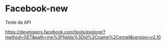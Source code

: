 # Facebook-new

Teste da API


https://developers.facebook.com/tools/explorer?method=GET&path=me%3Ffields%3Did%2Cname%2Cemail&version=v2.10




